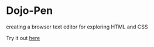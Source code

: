 # Dojo-Pen
creating a browser text editor for exploring HTML and CSS

Try it out [here](https://dev-marisa.github.io/dojo-pen/?html=%3Ch1%3EEdit%20Me!%3C/h1%3E&css=h1%20%7B%0A%20%20color:%20red;%0A%7D)
